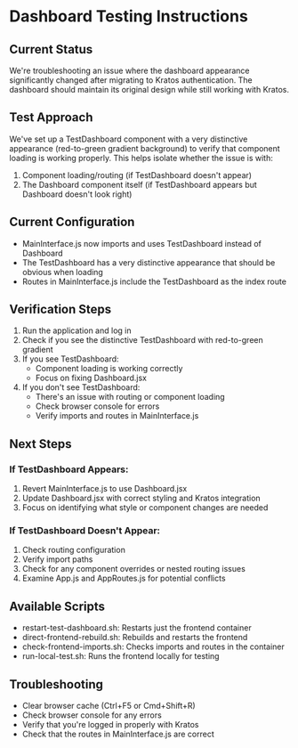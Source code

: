 # Dashboard Testing Instructions

## Current Status

We're troubleshooting an issue where the dashboard appearance significantly changed after migrating to Kratos authentication. The dashboard should maintain its original design while still working with Kratos.

## Test Approach

We've set up a TestDashboard component with a very distinctive appearance (red-to-green gradient background) to verify that component loading is working properly. This helps isolate whether the issue is with:

1. Component loading/routing (if TestDashboard doesn't appear)
2. The Dashboard component itself (if TestDashboard appears but Dashboard doesn't look right)

## Current Configuration

- MainInterface.js now imports and uses TestDashboard instead of Dashboard
- The TestDashboard has a very distinctive appearance that should be obvious when loading
- Routes in MainInterface.js include the TestDashboard as the index route

## Verification Steps

1. Run the application and log in
2. Check if you see the distinctive TestDashboard with red-to-green gradient
3. If you see TestDashboard:
   - Component loading is working correctly
   - Focus on fixing Dashboard.jsx
4. If you don't see TestDashboard:
   - There's an issue with routing or component loading
   - Check browser console for errors
   - Verify imports and routes in MainInterface.js

## Next Steps

### If TestDashboard Appears:
1. Revert MainInterface.js to use Dashboard.jsx
2. Update Dashboard.jsx with correct styling and Kratos integration
3. Focus on identifying what style or component changes are needed

### If TestDashboard Doesn't Appear:
1. Check routing configuration
2. Verify import paths
3. Check for any component overrides or nested routing issues
4. Examine App.js and AppRoutes.js for potential conflicts

## Available Scripts

- restart-test-dashboard.sh: Restarts just the frontend container
- direct-frontend-rebuild.sh: Rebuilds and restarts the frontend
- check-frontend-imports.sh: Checks imports and routes in the container
- run-local-test.sh: Runs the frontend locally for testing

## Troubleshooting

- Clear browser cache (Ctrl+F5 or Cmd+Shift+R)
- Check browser console for any errors
- Verify that you're logged in properly with Kratos
- Check that the routes in MainInterface.js are correct